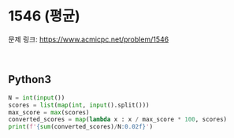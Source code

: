 # 1546 (평균)

문제 링크: <https://www.acmicpc.net/problem/1546>

<br>

## Python3

```python
N = int(input())
scores = list(map(int, input().split()))
max_score = max(scores)
converted_scores = map(lambda x : x / max_score * 100, scores)
print(f'{sum(converted_scores)/N:0.02f}')
```
